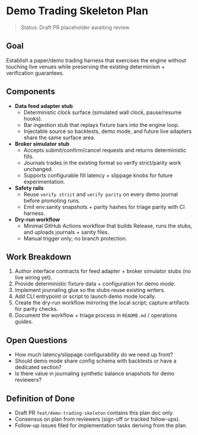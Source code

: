 # Demo Trading Skeleton Plan

> Status: Draft PR placeholder awaiting review

## Goal

Establish a paper/demo trading harness that exercises the engine without touching live venues while preserving the existing determinism + verification guarantees.

## Components

- **Data feed adapter stub**
  - Deterministic clock surface (simulated wall clock, pause/resume hooks).
  - Bar ingestion stub that replays fixture bars into the engine loop.
  - Injectable source so backtests, demo mode, and future live adapters share the same surface area.
- **Broker simulator stub**
  - Accepts submit/confirm/cancel requests and returns deterministic fills.
  - Journals trades in the existing format so verify strict/parity work unchanged.
  - Supports configurable fill latency + slippage knobs for future experimentation.
- **Safety rails**
  - Reuse `verify strict` and `verify parity` on every demo journal before promoting runs.
  - Emit env.sanity snapshots + parity hashes for triage parity with CI harness.
- **Dry-run workflow**
  - Minimal GitHub Actions workflow that builds Release, runs the stubs, and uploads journals + sanity files.
  - Manual trigger only; no branch protection.

## Work Breakdown

1. Author interface contracts for feed adapter + broker simulator stubs (no live wiring yet).
2. Provide deterministic fixture data + configuration for demo mode.
3. Implement journaling glue so the stubs reuse existing writers.
4. Add CLI entrypoint or script to launch demo mode locally.
5. Create the dry-run workflow mirroring the local script; capture artifacts for parity checks.
6. Document the workflow + triage process in `README.md` / operations guides.

## Open Questions

- How much latency/slippage configurability do we need up front?
- Should demo mode share config schema with backtests or have a dedicated section?
- Is there value in journaling synthetic balance snapshots for demo reviewers?

## Definition of Done

- Draft PR `feat/demo-trading-skeleton` contains this plan doc only.
- Consensus on plan from reviewers (sign-off or tracked follow-ups).
- Follow-up issues filed for implementation tasks deriving from the plan.
